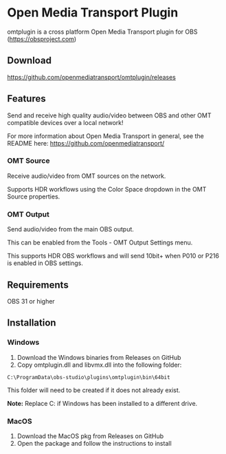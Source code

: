 ﻿# Open Media Transport Plugin

omtplugin is a cross platform Open Media Transport plugin for OBS (https://obsproject.com)

## Download

https://github.com/openmediatransport/omtplugin/releases

## Features

Send and receive high quality audio/video between OBS and other OMT compatible devices over a local network!

For more information about Open Media Transport in general, see the README here:
https://github.com/openmediatransport/

### OMT Source

Receive audio/video from OMT sources on the network.

Supports HDR workflows using the Color Space dropdown in the OMT Source properties.

### OMT Output

Send audio/video from the main OBS output.

This can be enabled from the Tools - OMT Output Settings menu.

This supports HDR OBS workflows and will send 10bit+ when P010 or P216 is enabled in OBS settings.

## Requirements

OBS 31 or higher

## Installation

### Windows

1. Download the Windows binaries from Releases on GitHub
2. Copy omtplugin.dll and libvmx.dll into the following folder:

```
C:\ProgramData\obs-studio\plugins\omtplugin\bin\64bit
```

This folder will need to be created if it does not already exist.

**Note:** Replace C: if Windows has been installed to a different drive.

### MacOS

1. Download the MacOS pkg from Releases on GitHub
2. Open the package and follow the instructions to install



